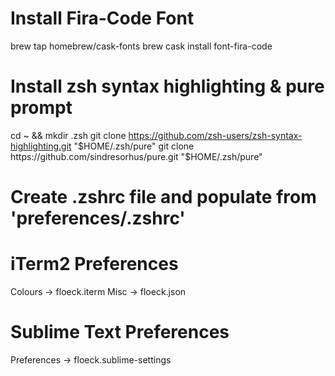 # Install Fira-Code Font

brew tap homebrew/cask-fonts
brew cask install font-fira-code

# Install zsh syntax highlighting & pure prompt

cd ~ && mkdir .zsh
git clone https://github.com/zsh-users/zsh-syntax-highlighting.git "$HOME/.zsh/pure"
git clone https://github.com/sindresorhus/pure.git "$HOME/.zsh/pure"

# Create .zshrc file and populate from 'preferences/.zshrc'

# iTerm2 Preferences

Colours -> floeck.iterm
Misc	-> floeck.json

# Sublime Text Preferences

Preferences -> floeck.sublime-settings  
